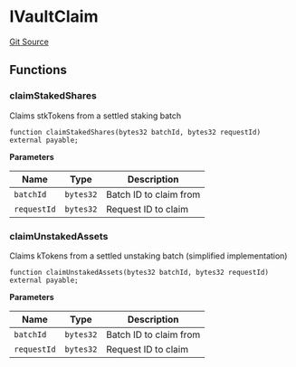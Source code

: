 # IVaultClaim
[Git Source](https://github.com/VerisLabs/KAM/blob/9795d1f125ce213b0546f9362ce72f5e0331817f/src/interfaces/modules/IVaultClaim.sol)


## Functions
### claimStakedShares

Claims stkTokens from a settled staking batch


```solidity
function claimStakedShares(bytes32 batchId, bytes32 requestId) external payable;
```
**Parameters**

|Name|Type|Description|
|----|----|-----------|
|`batchId`|`bytes32`|Batch ID to claim from|
|`requestId`|`bytes32`|Request ID to claim|


### claimUnstakedAssets

Claims kTokens from a settled unstaking batch (simplified implementation)


```solidity
function claimUnstakedAssets(bytes32 batchId, bytes32 requestId) external payable;
```
**Parameters**

|Name|Type|Description|
|----|----|-----------|
|`batchId`|`bytes32`|Batch ID to claim from|
|`requestId`|`bytes32`|Request ID to claim|



